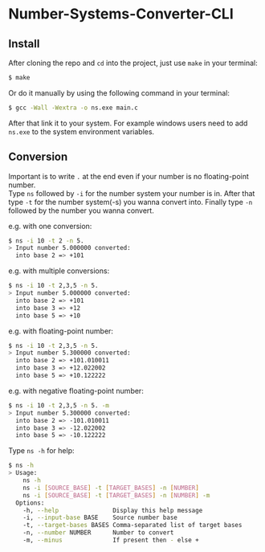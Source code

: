 # Number-Systems-Converter-CLI

## Install
After cloning the repo and ``cd`` into the project, just use ``make`` in your terminal:
````bash
$ make
````

Or do it manually by using the following command in your terminal:
````bash
$ gcc -Wall -Wextra -o ns.exe main.c
````
After that link it to your system. For example windows users need to add ``ns.exe`` to the system environment variables.

## Conversion
Important is to write ``.`` at the end even if your number is no floating-point number. \
Type ``ns`` followed by ``-i`` for the number system your number is in. After that type ``-t`` for the number system(-s) you wanna convert into.
Finally type ``-n`` followed by the number you wanna convert.

e.g. with one conversion:
````bash
$ ns -i 10 -t 2 -n 5.
> Input number 5.000000 converted:
  into base 2 => +101
````

e.g. with multiple conversions:
````bash
$ ns -i 10 -t 2,3,5 -n 5.
> Input number 5.000000 converted:
  into base 2 => +101
  into base 3 => +12
  into base 5 => +10
````

e.g. with floating-point number:
````bash
$ ns -i 10 -t 2,3,5 -n 5.
> Input number 5.300000 converted:
  into base 2 => +101.010011
  into base 3 => +12.022002
  into base 5 => +10.122222
````

e.g. with negative floating-point number:
````bash
$ ns -i 10 -t 2,3,5 -n 5. -m
> Input number 5.300000 converted:
  into base 2 => -101.010011
  into base 3 => -12.022002
  into base 5 => -10.122222
````

Type ``ns -h`` for help:
````bash
$ ns -h
> Usage:
    ns -h
    ns -i [SOURCE_BASE] -t [TARGET_BASES] -n [NUMBER]
    ns -i [SOURCE_BASE] -t [TARGET_BASES] -n [NUMBER] -m
  Options:
    -h, --help               Display this help message
    -i, --input-base BASE    Source number base
    -t, --target-bases BASES Comma-separated list of target bases
    -n, --number NUMBER      Number to convert
    -m, --minus              If present then - else +
````